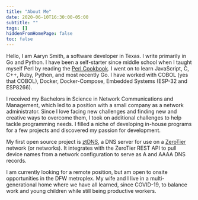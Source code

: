 ```yaml
---
title: "About Me"
date: 2020-06-10T16:30:00-05:00
subtitle: ""
tags: []
hiddenFromHomePage: false
toc: false
---
```


Hello, I am Aaryn Smith, a software developer in Texas. I write primarily in Go and Python. I have been a self-starter since middle school when I taught myself Perl by reading the  [Perl Cookbook](http://shop.oreilly.com/product/9780596003135.do). I went on to learn JavaScript, C, C++, Ruby, Python, and most recently Go. I have worked with COBOL (yes that COBOL), Docker, Docker-Compose, Embedded Systems (ESP-32 and ESP8266).

I received my Bachelors in Science in Network Communications and Management, which led to a position with a small company as a network administrator. Since I love facing new challenges and finding new and creative ways to overcome them, I took on additional challenges to help tackle programming needs. I filled a niche of developing in-house programs for a few projects and discovered my passion for development.

My first open source project is [ztDNS](https://github.com/uxbh/ztdns), a DNS server for use on a [ZeroTier](https://zerotier.com/) network (or networks). It integrates with the ZeroTier REST API to pull device names from a network configuration to serve as A and AAAA DNS records.

I am currently looking for a remote position, but am open to onsite opportunities in the DFW metroplex. My wife and I live in a multi-generational home where we have all learned, since COVID-19, to balance work and young children while still being productive workers.
